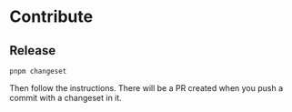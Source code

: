 # Contribute

## Release

`pnpm changeset`

Then follow the instructions. There will be a PR created when you push a commit with a changeset in it.